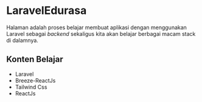# LaravelEdurasa
Halaman adalah proses belajar membuat aplikasi dengan menggunakan Laravel sebagai _backend_ sekaligus kita akan belajar berbagai macam stack di dalamnya.

## Konten Belajar
* Laravel
* Breeze-ReactJs
* Tailwind Css
* ReactJs
